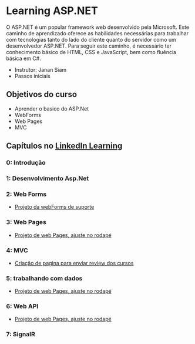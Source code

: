 # Learning ASP.NET

O ASP.NET é um popular framework web desenvolvido pela Microsoft. Este caminho de aprendizado oferece as habilidades necessárias para trabalhar com tecnologias tanto do lado do cliente quanto do servidor como um desenvolvedor ASP.NET. Para seguir este caminho, é necessário ter conhecimento básico de HTML, CSS e JavaScript, bem como fluência básica em C#.

- Instrutor: Janan Siam
- Passos iniciais

## Objetivos do curso

- Aprender o basico do ASP.Net
- WebForms
- Web Pages
- MVC

## Capítulos no [LinkedIn Learning](https://www.linkedin.com/learning/learning-asp-dot-net-2/introducing-the-asp-dot-net-framework?contextUrn=urn%3Ali%3AlyndaLearningPath%3A5c914ee3498ec00e71a387d4&resume=false)

### 0: Introdução


### 1: Desenvolvimento Asp.Net  

### 2: Web Forms
- [Projeto da webForms de suporte](Chp%202\Web%20Forms\README.md)
### 3: Web Pages
- [Projeto de web Pages, ajuste no rodapé](Chp%203\README.md)
### 4: MVC
- [Criação de pagina para enviar review dos cursos](Chp%204\README.md)
### 5: trabalhando com dados
- [Projeto de web Pages, ajuste no rodapé](Chp%205\README.md)
### 6: Web API
- [Projeto de web Pages, ajuste no rodapé](Chp%206\README.md)
### 7: SignalR

